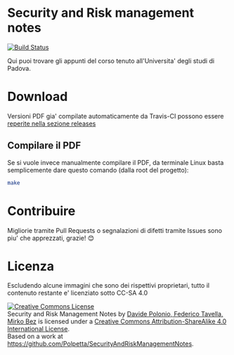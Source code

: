 Security and Risk management notes
==================================

[![Build Status](https://travis-ci.org/Polpetta/SecurityAndRiskManagementNotes.svg?branch=master)](https://travis-ci.org/Polpetta/SecurityAndRiskManagementNotes)

Qui puoi trovare gli appunti del corso tenuto all'Universita' degli studi di Padova.

# Download

Versioni PDF gia' compilate automaticamente da Travis-CI possono essere [reperite nella sezione releases](https://github.com/Polpetta/SecurityAndRiskManagementNotes/releases)

## Compilare il PDF

Se si vuole invece manualmente compilare il PDF, da terminale Linux basta semplicemente dare questo comando (dalla root del progetto):
```sh
make
```

# Contribuire

Migliorie tramite Pull Requests o segnalazioni di difetti tramite Issues sono piu' che apprezzati, grazie! :blush:

# Licenza

Escludendo alcune immagini che sono dei rispettivi proprietari, tutto il contenuto restante e' licenziato sotto CC-SA 4.0

<a rel="license" href="http://creativecommons.org/licenses/by-sa/4.0/"><img alt="Creative Commons License" style="border-width:0" src="https://i.creativecommons.org/l/by-sa/4.0/88x31.png" /></a><br /><span xmlns:dct="http://purl.org/dc/terms/" href="http://purl.org/dc/dcmitype/Text" property="dct:title" rel="dct:type">Security and Risk Management Notes</span> by <a xmlns:cc="http://creativecommons.org/ns#" href="https://github.com/Polpetta" property="cc:attributionName" rel="cc:attributionURL">Davide Polonio, Federico Tavella, Mirko Bez</a> is licensed under a <a rel="license" href="http://creativecommons.org/licenses/by-sa/4.0/">Creative Commons Attribution-ShareAlike 4.0 International License</a>.<br />Based on a work at <a xmlns:dct="http://purl.org/dc/terms/" href="https://github.com/Polpetta/SecurityAndRiskManagementNotes" rel="dct:source">https://github.com/Polpetta/SecurityAndRiskManagementNotes</a>.
